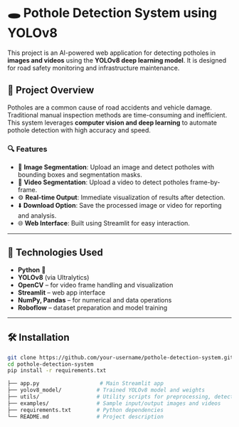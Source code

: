 # 🕳️ Pothole Detection System using YOLOv8

This project is an AI-powered web application for detecting potholes in **images and videos** using the **YOLOv8 deep learning model**. It is designed for road safety monitoring and infrastructure maintenance.

## 📌 Project Overview

Potholes are a common cause of road accidents and vehicle damage. Traditional manual inspection methods are time-consuming and inefficient. This system leverages **computer vision and deep learning** to automate pothole detection with high accuracy and speed.

### 🔍 Features

- 📸 **Image Segmentation**: Upload an image and detect potholes with bounding boxes and segmentation masks.
- 🎥 **Video Segmentation**: Upload a video to detect potholes frame-by-frame.
- ⚙️ **Real-time Output**: Immediate visualization of results after detection.
- ⬇️ **Download Option**: Save the processed image or video for reporting and analysis.
- 🌐 **Web Interface**: Built using Streamlit for easy interaction.

---

## 🚀 Technologies Used

- **Python** 🐍
- **YOLOv8** (via Ultralytics)
- **OpenCV** – for video frame handling and visualization
- **Streamlit** – web app interface
- **NumPy, Pandas** – for numerical and data operations
- **Roboflow** – dataset preparation and model training

---

## 🛠️ Installation

```bash
git clone https://github.com/your-username/pothole-detection-system.git
cd pothole-detection-system
pip install -r requirements.txt

├── app.py                   # Main Streamlit app
├── yolov8_model/           # Trained YOLOv8 model and weights
├── utils/                  # Utility scripts for preprocessing, detection
├── examples/               # Sample input/output images and videos
├── requirements.txt        # Python dependencies
└── README.md               # Project description
